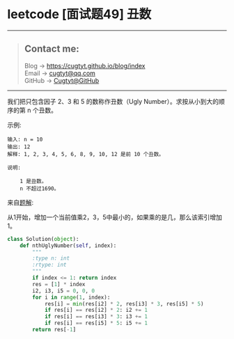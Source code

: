 # leetcode [面试题49] 丑数

---
> ## Contact me:
> Blog -> <https://cugtyt.github.io/blog/index>  
> Email -> <cugtyt@qq.com>  
> GitHub -> [Cugtyt@GitHub](https://github.com/Cugtyt)

---

我们把只包含因子 2、3 和 5 的数称作丑数（Ugly Number）。求按从小到大的顺序的第 n 个丑数。

示例:
```
输入: n = 10
输出: 12
解释: 1, 2, 3, 4, 5, 6, 8, 9, 10, 12 是前 10 个丑数。

说明:  

    1 是丑数。
    n 不超过1690。
```

来自[题解](https://leetcode-cn.com/problems/chou-shu-lcof/solution/wo-de-jian-dan-jie-fa-by-ai-bian-cheng-de-zhou-nia/):

从1开始，增加一个当前值乘2，3，5中最小的，如果乘的是几，那么该索引增加1。

``` python
class Solution(object):
    def nthUglyNumber(self, index):
        """
        :type n: int
        :rtype: int
        """
        if index <= 1: return index
        res = [1] * index
        i2, i3, i5 = 0, 0, 0
        for i in range(1, index):
            res[i] = min(res[i2] * 2, res[i3] * 3, res[i5] * 5)
            if res[i] == res[i2] * 2: i2 += 1
            if res[i] == res[i3] * 3: i3 += 1
            if res[i] == res[i5] * 5: i5 += 1
        return res[-1]
```